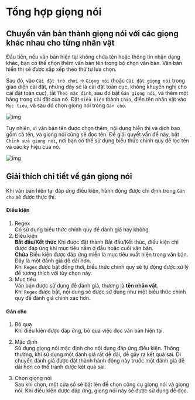 # Tổng hợp giọng nói

## Chuyển văn bản thành giọng nói với các giọng khác nhau cho từng nhân vật

Đầu tiên, nếu văn bản hiện tại không chứa tên hoặc thông tin nhận dạng khác, bạn có thể chọn thêm văn bản tên trong bộ chọn văn bản. Văn bản hiển thị sẽ được sắp xếp theo thứ tự lựa chọn.

Sau đó, vào `Cài đặt trò chơi` -> `Giọng nói` (hoặc `Cài đặt giọng nói` trong giao diện cài đặt, nhưng đây sẽ là cài đặt toàn cục, không khuyến nghị cho cài đặt toàn cục), tắt `Theo mặc định`, sau đó bật `Gán giọng nói`, và thêm một hàng trong cài đặt của nó. Đặt `Điều kiện` thành `Chứa`, điền tên nhân vật vào `Mục tiêu`, và sau đó chọn giọng nói trong `Gán cho`.

![img](https://image.lunatranslator.org/zh/tts/1.png) 

Tuy nhiên, vì văn bản tên được chọn thêm, nội dung hiển thị và dịch bao gồm cả tên, và giọng nói cũng sẽ đọc tên. Để giải quyết vấn đề này, bật `Chỉnh sửa giọng nói`, nơi bạn có thể sử dụng biểu thức chính quy để lọc tên và các ký hiệu của nó.  

![img](https://image.lunatranslator.org/zh/tts/3.png)   

## Giải thích chi tiết về gán giọng nói

Khi văn bản hiện tại đáp ứng điều kiện, hành động được chỉ định trong `Gán cho` sẽ được thực thi.

#### Điều kiện

1. Regex  
    Có sử dụng biểu thức chính quy để đánh giá hay không.
1. Điều kiện  
    **Bắt đầu/Kết thúc** Khi được đặt thành Bắt đầu/Kết thúc, điều kiện chỉ được đáp ứng khi mục tiêu nằm ở đầu hoặc cuối văn bản.  
    **Chứa** Điều kiện được đáp ứng miễn là mục tiêu xuất hiện trong văn bản. Đây là một đánh giá dễ dãi hơn.  
    Khi `Regex` được bật đồng thời, biểu thức chính quy sẽ tự động được xử lý để tương thích với tùy chọn này.
1. Mục tiêu  
    Văn bản được sử dụng để đánh giá, thường là **tên nhân vật**.  
    Khi `Regex` được bật, nội dung sẽ được sử dụng như một biểu thức chính quy để đánh giá chính xác hơn.

#### Gán cho

1. Bỏ qua  
    Khi điều kiện được đáp ứng, bỏ qua việc đọc văn bản hiện tại.

1. Mặc định  
    Sử dụng giọng nói mặc định cho nội dung đáp ứng điều kiện. Thông thường, khi sử dụng một đánh giá rất dễ dãi, dễ gây ra kết quả sai. Di chuyển đánh giá được đặt thành hành động này trước một đánh giá dễ dãi hơn có thể tránh được kết quả sai.
1. Chọn giọng nói  
    Sau khi chọn, một cửa sổ sẽ bật lên để chọn công cụ giọng nói và giọng nói. Khi điều kiện được đáp ứng, giọng nói này sẽ được sử dụng để đọc.
